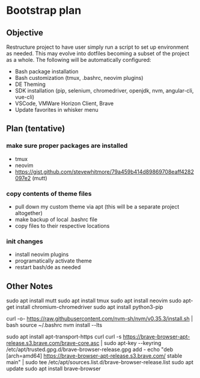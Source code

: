 # Bootstrap plan

## Objective

Restructure project to have user simply run a script to set up environment as needed. This may evolve into dotfiles becoming a subset of the project as a whole. The following will be automatically configured:

- Bash package installation
- Bash customization (tmux, .bashrc, neovim plugins)
- DE Theming
- SDK installation (pip, selenium, chromedriver, openjdk, nvm, angular-cli, vue-cli)
- VSCode, VMWare Horizon Client, Brave
- Update favorites in whisker menu

## Plan (tentative)

### make sure proper packages are installed

- tmux
- neovim
- https://gist.github.com/stevewhitmore/79a459b414d89869708eaff4282097e2 (mutt)

### copy contents of theme files

- pull down my custom theme via apt (this will be a separate project altogether)
- make backup of local .bashrc file
- copy files to their respective locations

### init changes

- install neovim plugins
- programatically activate theme
- restart bash/de as needed

## Other Notes

sudo apt install mutt
sudo apt install tmux
sudo apt install neovim
sudo apt-get install chromium-chromedriver
sudo apt install python3-pip

curl -o- https://raw.githubusercontent.com/nvm-sh/nvm/v0.35.3/install.sh | bash
source ~/.bashrc
nvm install --lts

sudo apt install apt-transport-https curl
curl -s https://brave-browser-apt-release.s3.brave.com/brave-core.asc | sudo apt-key --keyring /etc/apt/trusted.gpg.d/brave-browser-release.gpg add -
echo "deb [arch=amd64] https://brave-browser-apt-release.s3.brave.com/ stable main" | sudo tee /etc/apt/sources.list.d/brave-browser-release.list
sudo apt update
sudo apt install brave-browser
